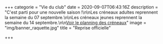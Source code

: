 +++
categorie = "Vie du club"
date = 2020-09-07T06:43:16Z
description = "C'est parti pour une nouvelle saison !\n\nLes créneaux adultes reprennent la semaine du 07 septembre.\n\nLes créneaux jeunes reprennent la semaine du 14 septembre.\n\n[Voir le planning des créneaux](/club/#creneaux)"
image = "img/banner_raquette.jpg"
title = "Reprise officielle"

+++

